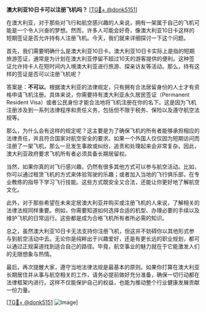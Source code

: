**澳大利亚10日卡可以注册飞机吗？** [[TG💪+ @donk5151](https://t.me/s/donk5151)]

在澳大利亚，对于那些对飞行和航空感兴趣的人来说，拥有一架属于自己的飞机可能是一个令人兴奋的梦想。然而，许多人可能会好奇，像澳大利亚10日卡这样的短期签证是否允许持有人注册飞机。今天，我们就来详细探讨一下这个问题。

首先，我们需要明确什么是澳大利亚10日卡。澳大利亚10日卡实际上是指的短期旅游签证，通常是为计划在澳大利亚停留不超过10天的游客提供的便利。这种签证允许持卡人在短时间内入境澳大利亚进行旅游、探亲访友等活动。那么，持有这样的签证是否可以注册飞机呢？

答案是：**不可以**。根据澳大利亚的法律规定，只有拥有合法居留身份的人士才有资格申请飞机注册。具体来说，你需要持有澳大利亚永久居民签证（Permanent Resident Visa）或者公民身份才能合法地将飞机注册在你的名下。这是因为飞机注册涉及到一系列法律程序和责任义务，包括但不限于税务、保险以及遵守航空法规等。

那么，为什么会有这样的规定呢？这主要是为了确保飞机的所有者能够承担相应的法律责任，并且符合国家对航空安全的要求。如果一个外国人仅仅因为短期访问而注册了一架飞机，那么一旦发生事故或纠纷，追责和处理起来会非常复杂。因此，澳大利亚政府要求飞机所有者必须具备长期居留权。

当然，如果你真的对飞行感兴趣，仍然有很多其他方式可以参与航空活动。比如，你可以通过租赁飞机的方式来体验驾驶的乐趣；或者加入当地的飞行俱乐部，在专业教练的指导下学习飞行技能。这些方式既安全又合法，还能让你更好地了解航空文化。

此外，对于那些希望在未来定居澳大利亚并购买或注册飞机的人来说，了解相关的法律法规同样重要。例如，你需要知道如何选择合适的机型、办理必要的手续以及维护飞机的日常运行。这些都是成为合格飞机所有者所必需的知识。

总之，虽然澳大利亚10日卡无法支持你注册飞机，但这并不妨碍你以其他形式参与到航空活动中去。无论你是纯粹出于兴趣爱好，还是有更长远的职业规划，都可以通过正规渠道找到适合自己的路径。毕竟，航空事业的魅力就在于它能激发人们的无限想象与热情。

最后，再次提醒大家，遵守当地法律法规是最基本的原则。如果你打算在澳大利亚长期居住并从事与航空相关的工作，请务必提前做好充分准备，确保一切行动都在法律框架内进行。这样不仅能保护自己的权益，也能为推动整个行业健康发展贡献一份力量。

[[TG💪+ @donk5151](https://t.me/s/donk5151) ![Image](https://i.postimg.cc/rwNCRYN7/Snipaste-2025-04-30-17-27-05.png)]